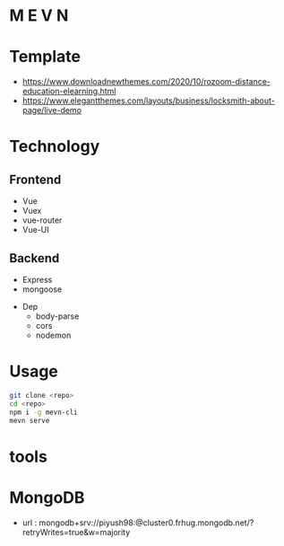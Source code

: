 # M E V N

# Template

- https://www.downloadnewthemes.com/2020/10/rozoom-distance-education-elearning.html
- https://www.elegantthemes.com/layouts/business/locksmith-about-page/live-demo


# Technology

## Frontend
- Vue
- Vuex
- vue-router
- Vue-UI

## Backend
- Express
- mongoose
+ Dep
	- body-parse
	- cors
	- nodemon

# Usage
```sh
git clone <repo>
cd <repo>
npm i -g mevn-cli
mevn serve
```
# tools

# MongoDB
- url :  mongodb+srv://piyush98:<password>@cluster0.frhug.mongodb.net/<myFirstDatabase>?retryWrites=true&w=majority
